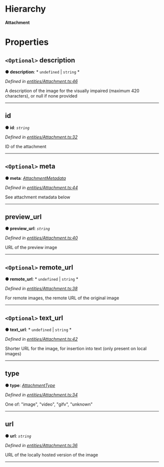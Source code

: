 

# Hierarchy

**Attachment**

# Properties

<a id="description"></a>

## `<Optional>` description

**● description**: * `undefined` &#124; `string`
*

*Defined in [entities/Attachment.ts:46](https://github.com/lagunehq/core/blob/31cfc86/src/entities/Attachment.ts#L46)*

A description of the image for the visually impaired (maximum 420 characters), or null if none provided

___
<a id="id"></a>

##  id

**● id**: *`string`*

*Defined in [entities/Attachment.ts:32](https://github.com/lagunehq/core/blob/31cfc86/src/entities/Attachment.ts#L32)*

ID of the attachment

___
<a id="meta"></a>

## `<Optional>` meta

**● meta**: *[AttachmentMetadata](_entities_attachment_.attachmentmetadata.md)*

*Defined in [entities/Attachment.ts:44](https://github.com/lagunehq/core/blob/31cfc86/src/entities/Attachment.ts#L44)*

See attachment metadata below

___
<a id="preview_url"></a>

##  preview_url

**● preview_url**: *`string`*

*Defined in [entities/Attachment.ts:40](https://github.com/lagunehq/core/blob/31cfc86/src/entities/Attachment.ts#L40)*

URL of the preview image

___
<a id="remote_url"></a>

## `<Optional>` remote_url

**● remote_url**: * `undefined` &#124; `string`
*

*Defined in [entities/Attachment.ts:38](https://github.com/lagunehq/core/blob/31cfc86/src/entities/Attachment.ts#L38)*

For remote images, the remote URL of the original image

___
<a id="text_url"></a>

## `<Optional>` text_url

**● text_url**: * `undefined` &#124; `string`
*

*Defined in [entities/Attachment.ts:42](https://github.com/lagunehq/core/blob/31cfc86/src/entities/Attachment.ts#L42)*

Shorter URL for the image, for insertion into text (only present on local images)

___
<a id="type"></a>

##  type

**● type**: *[AttachmentType](../modules/_entities_attachment_.md#attachmenttype)*

*Defined in [entities/Attachment.ts:34](https://github.com/lagunehq/core/blob/31cfc86/src/entities/Attachment.ts#L34)*

One of: "image", "video", "gifv", "unknown"

___
<a id="url"></a>

##  url

**● url**: *`string`*

*Defined in [entities/Attachment.ts:36](https://github.com/lagunehq/core/blob/31cfc86/src/entities/Attachment.ts#L36)*

URL of the locally hosted version of the image

___

